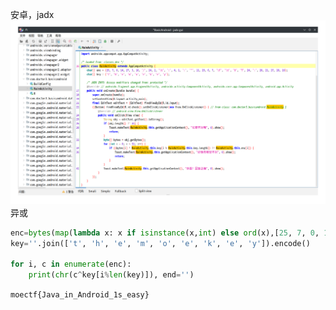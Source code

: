 安卓，jadx
![](image.png)
异或
```python
enc=bytes(map(lambda x: x if isinstance(x,int) else ord(x),[25, 7, 0, 14, 27, 3, 16, '/', 24, 2, '\t', ':', 4, 1, ':', '*', 11, 29, 6, 7, '\f', '\t', '0', 'T', 24, ':', 28, 21, 27, 28, 16]))
key=''.join(['t', 'h', 'e', 'm', 'o', 'e', 'k', 'e', 'y']).encode()

for i, c in enumerate(enc):
    print(chr(c^key[i%len(key)]), end='')
```
`moectf{Java_in_Android_1s_easy}`